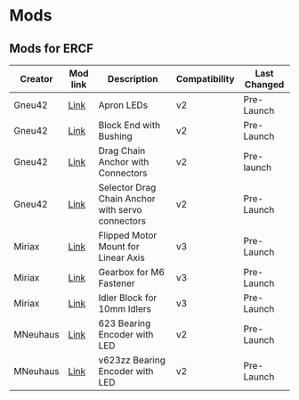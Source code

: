 # Mods

Mods for ERCF
---



| Creator | Mod link | Description | Compatibility | Last Changed |
| --- | --- | --- | --- | --- |
| Gneu42 | [Link](Gneu42/Apron_Leds) | Apron LEDs | v2 | Pre-Launch |
| Gneu42 | [Link](Gneu42/Block_End_with_Bushings) | Block End with Bushing | v2 | Pre-Launch |
| Gneu42 | [Link](Gneu42/Drag_Chain_Anchor_With_Microfit3) | Drag Chain Anchor with Connectors | v2 | Pre-launch |
| Gneu42 | [Link](Gneu42/Selector_Drag_chain_Anchor_with_servo_connectors) | Selector Drag Chain Anchor with servo connectors | v2 | Pre-Launch |
| Miriax | [Link](Miriax/Linear_Axis_Idler_Block_Flipped_Motor) | Flipped Motor Mount for Linear Axis | v3 | Pre-Launch |
| Miriax | [Link](Miriax/Gearbox_for_M6) | Gearbox for M6 Fastener | v3 | Pre-Launch |
| Miriax | [Link](Miriax/Linear_Axis_Idler_Block_for_10mm_Idlers) | Idler Block for 10mm Idlers | v3 | Pre-Launch |
| MNeuhaus | [Link](Mneuhaus/623_Bearing_with_LEDs) | 623 Bearing Encoder with LED | v2 | Pre-Launch |
| MNeuhaus | [Link](Mneuhaus/v623zz_Bearing_with_LEDs) | v623zz Bearing Encoder with LED | v2 | Pre-Launch |
